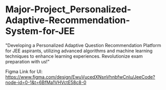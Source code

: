 # Major-Project_Personalized-Adaptive-Recommendation-System-for-JEE
 "Developing a Personalized Adaptive Question Recommendation Platform for JEE aspirants, utilizing advanced algorithms and machine learning techniques to enhance learning experiences. Revolutionize exam preparation with us!"

Figma Link for UI: https://www.figma.com/design/EwuVucedXNsnVhnbfwCnlu/JeeCode?node-id=0-1&t=6BfMa1VHVctE58c8-0
